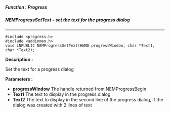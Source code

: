 ##### Function : Progress
##### NEMProgressSetText - set the text for the progress dialog

---
```
#include <progress.h>
#include <addinmen.h>
void LNPUBLIC NEMProgressSetText(HWND progressWindow, char *Text1, char *Text2);
```
**Description :**

Set the text for a progress dialog

**Parameters :**

- **progressWindow**
The handle returned from NEMProgressBegin
- **Text1**
The text to display in the progress dialog
- **Text2**
The text to display in the second line of the progress dialog, if the dialog was created with 2 lines of text